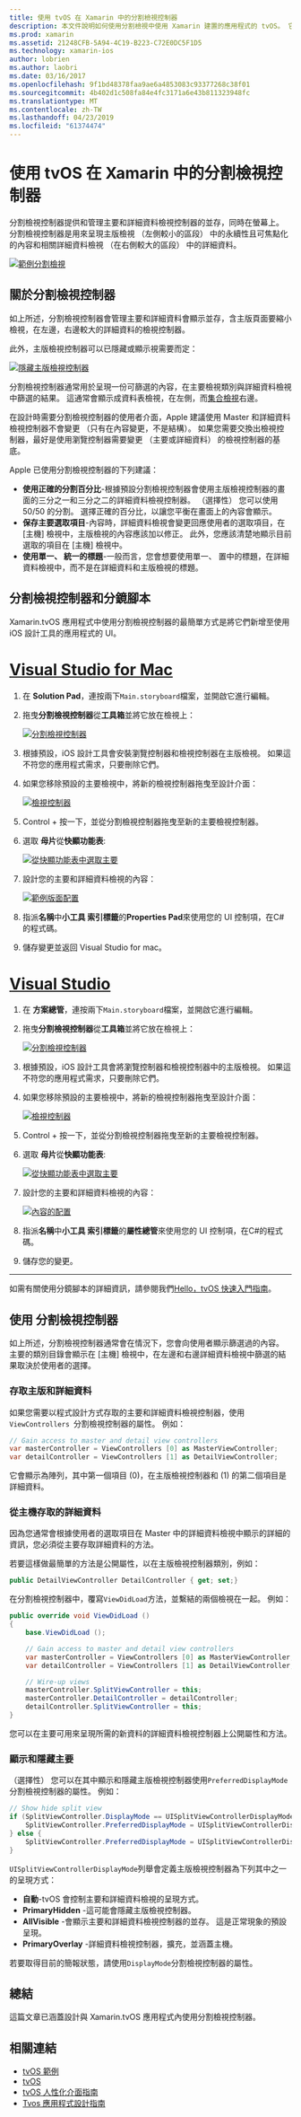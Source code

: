 ```yaml
---
title: 使用 tvOS 在 Xamarin 中的分割檢視控制器
description: 本文件說明如何使用分割檢視中使用 Xamarin 建置的應用程式的 tvOS。 它提供的高階概觀，分割檢視控制器、 如何使用分鏡腳本，存取 [主要和詳細資料] 檢視中，並顯示和隱藏主版檢視。
ms.prod: xamarin
ms.assetid: 21248CFB-5A94-4C19-B223-C72E0DC5F1D5
ms.technology: xamarin-ios
author: lobrien
ms.author: laobri
ms.date: 03/16/2017
ms.openlocfilehash: 9f1bd48378faa9ae6a4853083c93377268c38f01
ms.sourcegitcommit: 4b402d1c508fa84e4fc3171a6e43b811323948fc
ms.translationtype: MT
ms.contentlocale: zh-TW
ms.lasthandoff: 04/23/2019
ms.locfileid: "61374474"
---
```

# <a name="working-with-tvos-split-view-controllers-in-xamarin"></a>使用 tvOS 在 Xamarin 中的分割檢視控制器

分割檢視控制器提供和管理主要和詳細資料檢視控制器的並存，同時在螢幕上。 分割檢視控制器是用來呈現主版檢視 （左側較小的區段） 中的永續性且可焦點化的內容和相關詳細資料檢視 （在右側較大的區段） 中的詳細資料。

[![](split-views-images/intro01.png "範例分割檢視")](split-views-images/intro01.png#lightbox)

<a name="About-Split-View-Controllers" />

## <a name="about-split-view-controllers"></a>關於分割檢視控制器

如上所述，分割檢視控制器會管理主要和詳細資料會顯示並存，含主版頁面要縮小檢視，在左邊，右邊較大的詳細資料的檢視控制器。 

此外，主版檢視控制器可以已隱藏或顯示視需要而定： 

[![](split-views-images/intro02.png "隱藏主版檢視控制器")](split-views-images/intro02.png#lightbox)

分割檢視控制器通常用於呈現一份可篩選的內容，在主要檢視類別與詳細資料檢視中篩選的結果。 這通常會顯示成資料表檢視，在左側，而[集合檢視](~/ios/tvos/user-interface/collection-views.md)右邊。

在設計時需要分割檢視控制器的使用者介面，Apple 建議使用 Master 和詳細資料檢視控制器不會變更 （只有在內容變更，不是結構）。 如果您需要交換出檢視控制器，最好是使用瀏覽控制器需要變更 （主要或詳細資料） 的檢視控制器的基底。

Apple 已使用分割檢視控制器的下列建議：

- **使用正確的分割百分比**-根據預設分割檢視控制器會使用主版檢視控制器的畫面的三分之一和三分之二的詳細資料檢視控制器。 （選擇性） 您可以使用 50/50 的分割。 選擇正確的百分比，以讓您平衡在畫面上的內容會顯示。
- **保存主要選取項目**-內容時，詳細資料檢視會變更回應使用者的選取項目，在 [主機] 檢視中，主版檢視的內容應該加以修正。 此外，您應該清楚地顯示目前選取的項目在 [主機] 檢視中。
- **使用單一、 統一的標題**-一般而言，您會想要使用單一、 置中的標題，在詳細資料檢視中，而不是在詳細資料和主版檢視的標題。

<a name="Split-View-Controllers-and-Storyboards" />

## <a name="split-view-controllers-and-storyboards"></a>分割檢視控制器和分鏡腳本

Xamarin.tvOS 應用程式中使用分割檢視控制器的最簡單方式是將它們新增至使用 iOS 設計工具的應用程式的 UI。

# <a name="visual-studio-for-mactabmacos"></a>[Visual Studio for Mac](#tab/macos)

1. 在  **Solution Pad**，連按兩下`Main.storyboard`檔案，並開啟它進行編輯。
1. 拖曳**分割檢視控制器**從**工具箱**並將它放在檢視上： 

    [![](split-views-images/activity01.png "分割檢視控制器")](split-views-images/activity01.png#lightbox)
1. 根據預設，iOS 設計工具會安裝瀏覽控制器和檢視控制器在主版檢視。 如果這不符您的應用程式需求，只要刪除它們。
1. 如果您移除預設的主要檢視中，將新的檢視控制器拖曳至設計介面： 

    [![](split-views-images/activity02.png "檢視控制器")](split-views-images/activity02.png#lightbox)
1. Control + 按一下，並從分割檢視控制器拖曳至新的主要檢視控制器。 
1. 選取 **母片**從**快顯功能表**: 

    [![](split-views-images/activity03.png "從快顯功能表中選取主要")](split-views-images/activity03.png#lightbox)
1. 設計您的主要和詳細資料檢視的內容： 

    [![](split-views-images/activity04.png "範例版面配置")](split-views-images/activity04.png#lightbox)
1. 指派**名稱**中**小工具 索引標籤**的**Properties Pad**來使用您的 UI 控制項，在C#的程式碼。
1. 儲存變更並返回 Visual Studio for mac。

# <a name="visual-studiotabwindows"></a>[Visual Studio](#tab/windows)

1. 在 **方案總管**，連按兩下`Main.storyboard`檔案，並開啟它進行編輯。
1. 拖曳**分割檢視控制器**從**工具箱**並將它放在檢視上： 

    [![](split-views-images/activity01-vs.png "分割檢視控制器")](split-views-images/activity01-vs.png#lightbox)
1. 根據預設，iOS 設計工具會將瀏覽控制器和檢視控制器中的主版檢視。 如果這不符您的應用程式需求，只要刪除它們。
1. 如果您移除預設的主要檢視中，將新的檢視控制器拖曳至設計介面： 

    [![](split-views-images/activity02-vs.png "檢視控制器")](split-views-images/activity02-vs.png#lightbox)
1. Control + 按一下，並從分割檢視控制器拖曳至新的主要檢視控制器。 
1. 選取 **母片**從**快顯功能表**: 

    [![](split-views-images/activity03-vs.png "從快顯功能表中選取主要")](split-views-images/activity03-vs.png#lightbox)
1. 設計您的主要和詳細資料檢視的內容： 

    [![](split-views-images/activity04.png "內容的配置")](split-views-images/activity04.png#lightbox)
1. 指派**名稱**中**小工具 索引標籤**的**屬性總管**來使用您的 UI 控制項，在C#的程式碼。
1. 儲存您的變更。
    
-----

如需有關使用分鏡腳本的詳細資訊，請參閱我們[Hello，tvOS 快速入門指南](~/ios/tvos/get-started/hello-tvos.md)。

<a name="Working-with-Split-View-Controllers" />

## <a name="working-with-split-view-controllers"></a>使用 分割檢視控制器

如上所述，分割檢視控制器通常會在情況下，您會向使用者顯示篩選過的內容。 主要的類別目錄會顯示在 [主機] 檢視中，在左邊和右邊詳細資料檢視中篩選的結果取決於使用者的選擇。

<a name="Accessing-Master-and-Detail" />

### <a name="accessing-master-and-detail"></a>存取主版和詳細資料

如果您需要以程式設計方式存取的主要和詳細資料檢視控制器，使用`ViewControllers `分割檢視控制器的屬性。 例如：

```csharp
// Gain access to master and detail view controllers
var masterController = ViewControllers [0] as MasterViewController;
var detailController = ViewControllers [1] as DetailViewController;
```

它會顯示為陣列，其中第一個項目 (0)，在主版檢視控制器和 (1) 的第二個項目是詳細資料。

<a name="Accessing-Detail-from-Master" />

### <a name="accessing-detail-from-master"></a>從主機存取的詳細資料

因為您通常會根據使用者的選取項目在 Master 中的詳細資料檢視中顯示的詳細的資訊，您必須從主要存取詳細資料的方法。

若要這樣做最簡單的方法是公開屬性，以在主版檢視控制器類別，例如：

```csharp
public DetailViewController DetailController { get; set;}
```

在分割檢視控制器中，覆寫`ViewDidLoad`方法，並繫結的兩個檢視在一起。 例如：

```csharp
public override void ViewDidLoad ()
{
    base.ViewDidLoad ();

    // Gain access to master and detail view controllers
    var masterController = ViewControllers [0] as MasterViewController;
    var detailController = ViewControllers [1] as DetailViewController;

    // Wire-up views
    masterController.SplitViewController = this;
    masterController.DetailController = detailController;
    detailController.SplitViewController = this;
}
```

您可以在主要可用來呈現所需的新資料的詳細資料檢視控制器上公開屬性和方法。

<a name="Showing-and-Hiding-Master" />

### <a name="showing-and-hiding-master"></a>顯示和隱藏主要

（選擇性） 您可以在其中顯示和隱藏主版檢視控制器使用`PreferredDisplayMode`分割檢視控制器的屬性。 例如：

```csharp
// Show hide split view
if (SplitViewController.DisplayMode == UISplitViewControllerDisplayMode.PrimaryHidden) {
    SplitViewController.PreferredDisplayMode = UISplitViewControllerDisplayMode.AllVisible;
} else {
    SplitViewController.PreferredDisplayMode = UISplitViewControllerDisplayMode.PrimaryHidden;
}
```

`UISplitViewControllerDisplayMode`列舉會定義主版檢視控制器為下列其中之一的呈現方式：

- **自動**-tvOS 會控制主要和詳細資料檢視的呈現方式。
- **PrimaryHidden** -這可能會隱藏主版檢視控制器。
- **AllVisible** -會顯示主要和詳細資料檢視控制器的並存。 這是正常現象的預設呈現。
- **PrimaryOverlay** -詳細資料檢視控制器，擴充，並涵蓋主機。

若要取得目前的簡報狀態，請使用`DisplayMode`分割檢視控制器的屬性。

<a name="Summary" />

## <a name="summary"></a>總結

這篇文章已涵蓋設計與 Xamarin.tvOS 應用程式內使用分割檢視控制器。



## <a name="related-links"></a>相關連結

- [tvOS 範例](https://developer.xamarin.com/samples/tvos/all/)
- [tvOS](https://developer.apple.com/tvos/)
- [tvOS 人性化介面指南](https://developer.apple.com/tvos/human-interface-guidelines/)
- [Tvos 應用程式設計指南](https://developer.apple.com/library/prerelease/tvos/documentation/General/Conceptual/AppleTV_PG/)
